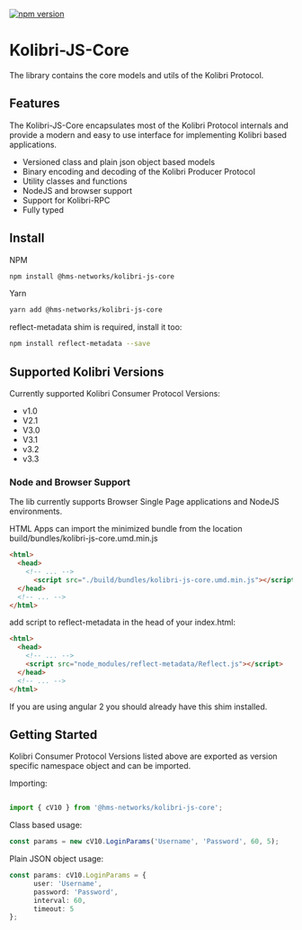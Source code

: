 [![npm version](https://badge.fury.io/js/@hms-networks%2Fkolibri-js-core.svg)](https://badge.fury.io/js/@hms-networks%2Fkolibri-js-core)

# Kolibri-JS-Core

The library contains the core models and utils of the Kolibri Protocol.

## Features

The Kolibri-JS-Core encapsulates most of the Kolibri Protocol internals and provide a modern and easy to use interface for implementing Kolibri based applications.

- Versioned class and plain json object based models
- Binary encoding and decoding of the Kolibri Producer Protocol
- Utility classes and functions
- NodeJS and browser support
- Support for Kolibri-RPC
- Fully typed

## Install

NPM

```bash
npm install @hms-networks/kolibri-js-core
```

Yarn

```bash
yarn add @hms-networks/kolibri-js-core
```

reflect-metadata shim is required, install it too:

```bash
npm install reflect-metadata --save
```

## Supported Kolibri Versions

Currently supported Kolibri Consumer Protocol Versions:

- v1.0
- V2.1
- V3.0
- V3.1
- v3.2
- v3.3

### Node and Browser Support

The lib currently supports Browser Single Page applications and NodeJS environments.

HTML Apps can import the minimized bundle from the location build/bundles/kolibri-js-core.umd.min.js

```html
<html>
  <head>
    <!-- ... -->
      <script src="./build/bundles/kolibri-js-core.umd.min.js"></script>
  </head>
  <!-- ... -->
</html>
```

add script to reflect-metadata in the head of your index.html:

```html
<html>
  <head>
    <!-- ... -->
    <script src="node_modules/reflect-metadata/Reflect.js"></script>
  </head>
  <!-- ... -->
</html>
```
If you are using angular 2 you should already have this shim installed.

## Getting Started

Kolibri Consumer Protocol Versions listed above are exported as version specific namespace object and can be imported.

Importing:

```typescript

import { cV10 } from '@hms-networks/kolibri-js-core';

```

Class based usage:

```typescript
const params = new cV10.LoginParams('Username', 'Password', 60, 5);
```

Plain JSON object usage:

```typescript
const params: cV10.LoginParams = {
      user: 'Username',
      password: 'Password',
      interval: 60,
      timeout: 5
};
```
